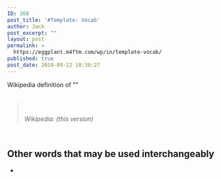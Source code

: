 ```yaml
---
ID: 268
post_title: '#Template: Vocab'
author: Jack
post_excerpt: ""
layout: post
permalink: >
  https://eggplant.m4ftm.com/wp/in/template-vocab/
published: true
post_date: 2019-09-22 18:30:27
---
```

<!-- wp:kadence/accordion {"uniqueID":"_3f25d7-c7","startCollapsed":true,"linkPaneCollapse":false,"contentBorder":[0,0,0,0],"titleStyles":[{"size":[18,"",""],"sizeType":"px","lineHeight":[24,"",""],"lineType":"px","letterSpacing":"","family":"","google":"","style":"","weight":"","variant":"","subset":"","loadGoogle":true,"padding":[10,14,10,14],"marginTop":0,"color":"#555555","background":"#f2f2f2","border":["#555555","#555555","#555555","#555555"],"borderRadius":[0,0,0,0],"borderWidth":[0,0,0,0],"colorHover":"#444444","backgroundHover":"#eeeeee","borderHover":["#eeeeee","#eeeeee","#eeeeee","#eeeeee"],"colorActive":"#ffffff","backgroundActive":"#444444","borderActive":["#444444","#444444","#444444","#444444"],"textTransform":""}]} -->
<div class="wp-block-kadence-accordion alignnone">
<div class="kt-accordion-wrap kt-accordion-wrap kt-accordion-id_3f25d7-c7 kt-accordion-has-2-panes kt-active-pane-0 kt-accordion-block kt-pane-header-alignment-left kt-accodion-icon-style-basic kt-accodion-icon-side-right" style="max-width: none;">
<div class="kt-accordion-inner-wrap" data-allow-multiple-open="true" data-start-open="none"><!-- wp:kadence/pane {"uniqueID":"_16caa6-68"} -->
<div class="wp-block-kadence-pane kt-accordion-pane kt-accordion-pane-1 kt-pane_16caa6-68">
<div class="kt-accordion-header-wrap">
<div class="kt-blocks-accordion-title-wrap"><span class="kt-blocks-accordion-title">Wikipedia definition of ""</span></div>
<div class="kt-blocks-accordion-icon-trigger"> </div>
</div>
<div class="kt-accordion-panel">
<div class="kt-accordion-panel-inner"><!-- wp:quote {"className":"is-style-default"} -->
<blockquote class="wp-block-quote is-style-default">
<p>&nbsp;</p>
<cite>Wikipedia: (this version)</cite></blockquote>
<!-- /wp:quote -->

<!-- wp:paragraph -->
<p>&nbsp;</p>
<!-- /wp:paragraph --></div>
</div>
</div>
<!-- /wp:kadence/pane --></div>
</div>
</div>
<!-- /wp:kadence/accordion -->

<!-- wp:heading -->
<h2>Other words that may be used interchangeably</h2>
<!-- /wp:heading -->

<!-- wp:list -->
<ul>
<li> </li>
</ul>
<!-- /wp:list -->